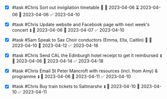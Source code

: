   - [x] #task #Chris Sort out invigilation timetable 🔼 🛫 2023-04-06 ⏳ 2023-04-06 📅 2023-04-06 ✅ 2023-04-10
- [x] #task #Chris Update website and Facebook page with next week's concert ⏫ 🛫 2023-04-06 📅 2023-04-07 ✅ 2023-04-10
- [x] #task #Sam Speak to Sax Choir conductors (Emma, Ella, Caitlin) 🔼 🛫 2023-04-10 📅 2023-04-12 ✅ 2023-04-18
- [x] #task #Chris Send CAL the Edinburgh hotel receipt to get it reimbursed ⏫ 🛫 2023-04-06 📅 2023-04-14 ✅ 2023-04-18
- [x] #task #Chris Email St Peter Mancroft with resources (incl. from Amy) & programme ⏫ 🛫 2023-04-06 📅 2023-04-11 ✅ 2023-04-10
- [x] #task #Chris Buy train tickets to Saltmarshe ⏫ 🛫 2023-04-10 📅 2023-04-10 ✅ 2023-04-11

